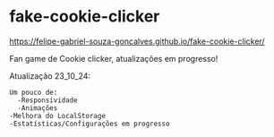 # fake-cookie-clicker

https://felipe-gabriel-souza-goncalves.github.io/fake-cookie-clicker/

Fan game de Cookie clicker, atualizações em progresso!

Atualização 23_10_24:

    Um pouco de:
      -Responsividade
      -Animações
    -Melhora do LocalStorage
    -Estatísticas/Configurações em progresso
